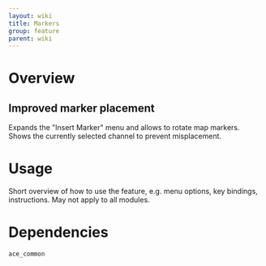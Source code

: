```yaml
---
layout: wiki
title: Markers
group: feature
parent: wiki
---
```

# Overview
## Improved marker placement
Expands the "Insert Marker" menu and allows to rotate map markers. Shows the currently selected channel to prevent misplacement.

# Usage
Short overview of how to use the feature, e.g. menu options, key bindings, 
instructions. May not apply to all modules.

# Dependencies
`ace_common`
